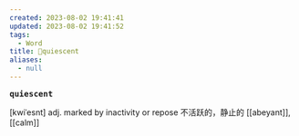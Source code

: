```yaml
---
created: 2023-08-02 19:41:41
updated: 2023-08-02 19:41:52
tags:
  - Word
title: 📖quiescent
aliases:
  - null
---
```


<pre><strong>quiescent</strong></pre>
[kwiˈesnt]
adj. marked by inactivity or repose 不活跃的，静⽌的
[[abeyant]], [[calm]]
